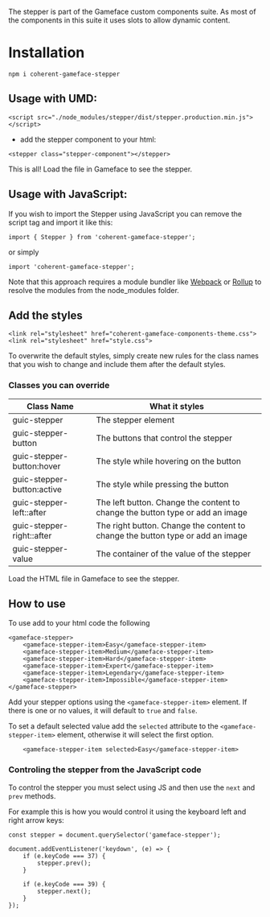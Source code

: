 <!--Copyright (c) Coherent Labs AD. All rights reserved. Licensed under the MIT License. See License.txt in the project root for license information. -->
The stepper is part of the Gameface custom components suite. As most of the components in this suite it uses slots to allow dynamic content.

Installation
===================

`npm i coherent-gameface-stepper`

## Usage with UMD:

~~~~{.html}
<script src="./node_modules/stepper/dist/stepper.production.min.js"></script>
~~~~

* add the stepper component to your html:

~~~~{.html}
<stepper class="stepper-component"></stepper>
~~~~

This is all! Load the file in Gameface to see the stepper.

## Usage with JavaScript:

If you wish to import the Stepper using JavaScript you can remove the script tag and import it like this:

~~~~{.js}
import { Stepper } from 'coherent-gameface-stepper';
~~~~

or simply

~~~~{.js}
import 'coherent-gameface-stepper';
~~~~

Note that this approach requires a module bundler like [Webpack](https://webpack.js.org/) or [Rollup](https://rollupjs.org/guide/en/) to resolve the
modules from the node_modules folder.

## Add the styles

~~~~{.html}
<link rel="stylesheet" href="coherent-gameface-components-theme.css">
<link rel="stylesheet" href="style.css">
~~~~
To overwrite the default styles, simply create new rules for the class names that you wish to change and include them after the default styles.

### Classes you can override
| Class Name | What it styles |
|------------|----------------|
|guic-stepper|The stepper element|
|guic-stepper-button| The buttons that control the stepper|
|guic-stepper-button:hover|The style while hovering on the button|
|guic-stepper-button:active|The style while pressing the button|
|guic-stepper-left::after| The left button. Change the content to change the button type or add an image|
|guic-stepper-right::after| The right button. Change the content to change the button type or add an image|
|guic-stepper-value|The container of the value of the stepper|


Load the HTML file in Gameface to see the stepper.

## How to use

To use add to your html code the following

```{.html}
<gameface-stepper>
    <gameface-stepper-item>Easy</gameface-stepper-item>
    <gameface-stepper-item>Medium</gameface-stepper-item>
    <gameface-stepper-item>Hard</gameface-stepper-item>
    <gameface-stepper-item>Expert</gameface-stepper-item>
    <gameface-stepper-item>Legendary</gameface-stepper-item>
    <gameface-stepper-item>Impossible</gameface-stepper-item>
</gameface-stepper>
```

Add your stepper options using the `<gameface-stepper-item>` element. If there is one or no values, it will default to `true` and `false`.

To set a default selected value add the `selected` attribute to the `<gameface-stepper-item>` element, otherwise it will select the first option.

```{.html}
    <gameface-stepper-item selected>Easy</gameface-stepper-item>
```

### Controling the stepper from the JavaScript code

To control the stepper you must select using JS and then use the `next` and `prev` methods.

For example this is how you would control it using the keyboard left and right arrow keys:

```{.js}
const stepper = document.querySelector('gameface-stepper');

document.addEventListener('keydown', (e) => {
    if (e.keyCode === 37) {
        stepper.prev();
    }

    if (e.keyCode === 39) {
        stepper.next();
    }
});
```